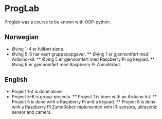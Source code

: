 # ProgLab
Proglab was a course to be known with OOP-python.

## Norwegian
* Øving 1-4 er fullført alene.
* Øving 5-6 har vært gruppeoppgaver.
** Øving 1 er gjennomført med Arduino-kit. 
** Øving 5 er gjennomført med Raspberry Pi og keypad.
** Øving 6 er gjennomført med Raspberry Pi ZumoRobot.

## English
* Project 1-4 is done alone.
* Project 5-6 is group-projects.
** Project 1 is done with an Arduino-kit.
** Project 5 is done with a Raspberry Pi and a keypad.
** Project 6 is done with a Raspberry Pi ZumoRobot implemented with IR-sensors, ultrasonic sensor and camera.
